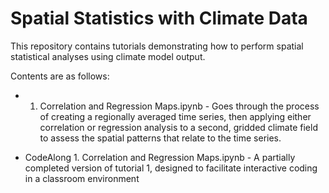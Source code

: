 # Spatial Statistics with Climate Data

This repository contains tutorials demonstrating how to perform spatial statistical analyses using climate model output.

Contents are as follows:

- 1. Correlation and Regression Maps.ipynb - Goes through the process of creating a regionally averaged time series, then applying either correlation or regression analysis to a second, gridded climate field to assess the spatial patterns that relate to the time series.

- CodeAlong 1. Correlation and Regression Maps.ipynb - A partially completed version of tutorial 1, designed to facilitate interactive coding in a classroom environment